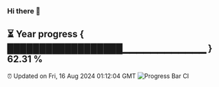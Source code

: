 ### Hi there 👋
⏳ Year progress { ██████████████████▁▁▁▁▁▁▁▁▁▁▁▁ } 62.31 %
---
⏰ Updated on Fri, 16 Aug 2024 01:12:04 GMT
![Progress Bar CI](https://github.com/liununu/liununu/workflows/Progress%20Bar%20CI/badge.svg)
